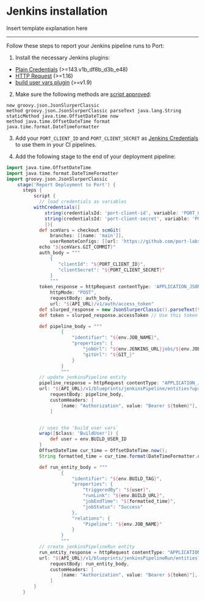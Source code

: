 # Jenkins installation

Insert template explanation here

---

Follow these steps to report your Jenkins pipeline runs to Port:
1. Install the necessary Jenkins plugins:
- [Plain Credentials](https://plugins.jenkins.io/credentials-binding/) (>=143.v1b_df8b_d3b_e48)
- [HTTP Request](https://plugins.jenkins.io/http_request/) (>=1.16)
- [build user vars plugin](https://plugins.jenkins.io/build-user-vars-plugin/) (>=v1.9)

2. Make sure the following methods are [script approved](https://www.jenkins.io/doc/book/managing/script-approval/):

```
new groovy.json.JsonSlurperClassic
method groovy.json.JsonSlurperClassic parseText java.lang.String
staticMethod java.time.OffsetDateTime now
method java.time.OffsetDateTime format java.time.format.DateTimeFormatter
```


3. Add your `PORT_CLIENT_ID` and `PORT_CLIENT_SECRET` as [Jenkins Credentials](https://www.jenkins.io/doc/book/using/using-credentials/) to use them in your CI pipelines.

4. Add the following stage to the end of your deployment pipeline:

```groovy
import java.time.OffsetDateTime
import java.time.format.DateTimeFormatter
import groovy.json.JsonSlurperClassic
    stage('Report Deployment to Port') {
      steps {
          script {
            // load credentials as variables 
          withCredentials([
              string(credentialsId: 'port-client-id', variable: 'PORT_CLIENT_ID'),
              string(credentialsId: 'port-client-secret', variable: 'PORT_CLIENT_SECRET')
              ]){
            def scmVars = checkout scmGit(
                branches: [[name: 'main']],
                userRemoteConfigs: [[url: 'https://github.com/port-labs/temaplate-assets.git']])
            echo "${scmVars.GIT_COMMIT}"
            auth_body = """
                {
                   "clientId": "${PORT_CLIENT_ID}",
                   "clientSecret": "${PORT_CLIENT_SECRET}"
                }
                """
            token_response = httpRequest contentType: 'APPLICATION_JSON',
                httpMode: "POST",
                requestBody: auth_body,
                url: "${API_URL}/v1/auth/access_token"
            def slurped_response = new JsonSlurperClassic().parseText(token_response.content)
            def token = slurped_response.accessToken // Use this token for authentication with Port

            def pipeline_body = """
                    {
                        "identifier": "${env.JOB_NAME}",
                        "properties": {
                            "jobUrl": "${env.JENKINS_URL}jobs/${env.JOB_NAME}",
                            "gitUrl": "${GIT_}"
                        }
                    }
                    """
            // update jenkinsPipeline entity
            pipeline_response = httpRequest contentType: "APPLICATION_JSON", httpMode: "POST",
            url: "${API_URL}/v1/blueprints/jenkinsPipeline/entities?upsert=true&validation_only=false&merge=true",
                requestBody: pipeline_body,
                customHeaders: [
                    [name: "Authorization", value: "Bearer ${token}"],
                ]            


            // uses the 'build user vars` 
            wrap([$class: 'BuildUser']) {
                def user = env.BUILD_USER_ID
            }
            OffsetDateTime cur_time = OffsetDateTime.now();
            String formatted_time = cur_time.format(DateTimeFormatter.ofPattern("yyyy-MM-dd'T'HH:mm:ssXXX"));

            def run_entity_body = """
                    {
                        "identifier": "${env.BUILD_TAG}",
                        "properties": {
                            "triggeredBy": "${user}",
                            "runLink": "${env.BUILD_URL}",
                            "jobEndTime": "${formatted_time}",
                            "jobStatus": "Success"
                        },
                        "relations": {
                            "Pipeline": "${env.JOB_NAME}"
                        }
                    }
                    """
            // create jenkinsPipelineRun entity
            run_entity_response = httpRequest contentType: "APPLICATION_JSON", httpMode: "POST",
            url: "${API_URL}/v1/blueprints/jenkinsPipelineRun/entities?upsert=true&validation_only=false&merge=true",
                requestBody: run_entity_body,
                customHeaders: [
                    [name: "Authorization", value: "Bearer ${token}"],
                ]
          }
      }
```